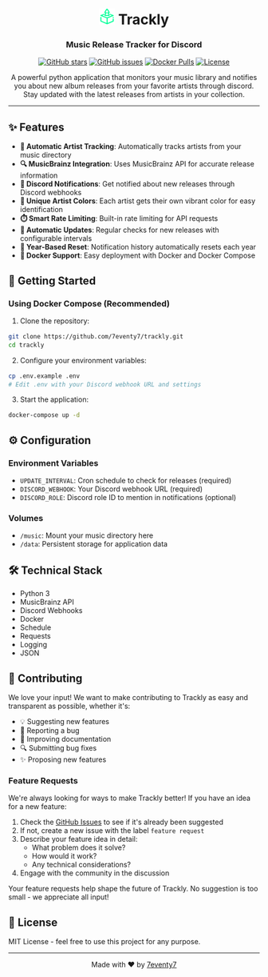 <div align="center">

# <img src="frontend/public/icons/trackly.png" width="32" height="32" alt="Trackly Icon"> Trackly

### Music Release Tracker for Discord

[![GitHub stars](https://img.shields.io/github/stars/7eventy7/trackly.svg?style=social&label=Star&maxAge=2592000)](https://github.com/7eventy7/trackly/stargazers)
[![GitHub issues](https://img.shields.io/github/issues/7eventy7/trackly.svg)](https://github.com/7eventy7/trackly/issues)
[![Docker Pulls](https://img.shields.io/docker/pulls/7eventy7/trackly.svg)](https://hub.docker.com/r/7eventy7/trackly)
[![License](https://img.shields.io/github/license/7eventy7/trackly.svg)](https://github.com/7eventy7/trackly/blob/main/LICENSE)

A powerful python application that monitors your music library and notifies you about new album releases from your favorite artists through discord. Stay updated with the latest releases from artists in your collection.

</div>

---

## ✨ Features

- **🎵 Automatic Artist Tracking**: Automatically tracks artists from your music directory
- **🔍 MusicBrainz Integration**: Uses MusicBrainz API for accurate release information
- **📢 Discord Notifications**: Get notified about new releases through Discord webhooks
- **🎨 Unique Artist Colors**: Each artist gets their own vibrant color for easy identification
- **⏱️ Smart Rate Limiting**: Built-in rate limiting for API requests
- **🔄 Automatic Updates**: Regular checks for new releases with configurable intervals
- **📅 Year-Based Reset**: Notification history automatically resets each year
- **🐳 Docker Support**: Easy deployment with Docker and Docker Compose

## 🚀 Getting Started

### Using Docker Compose (Recommended)

1. Clone the repository:
```bash
git clone https://github.com/7eventy7/trackly.git
cd trackly
```

2. Configure your environment variables:
```bash
cp .env.example .env
# Edit .env with your Discord webhook URL and settings
```

3. Start the application:
```bash
docker-compose up -d
```

## ⚙️ Configuration

### Environment Variables
- `UPDATE_INTERVAL`: Cron schedule to check for releases (required)
- `DISCORD_WEBHOOK`: Your Discord webhook URL (required)
- `DISCORD_ROLE`: Discord role ID to mention in notifications (optional)


### Volumes
- `/music`: Mount your music directory here
- `/data`: Persistent storage for application data

## 🛠️ Technical Stack

- Python 3
- MusicBrainz API
- Discord Webhooks
- Docker
- Schedule
- Requests
- Logging
- JSON

## 👥 Contributing

We love your input! We want to make contributing to Trackly as easy and transparent as possible, whether it's:

- 💡 Suggesting new features
- 🐛 Reporting a bug
- 📝 Improving documentation
- 🔍 Submitting bug fixes
- ✨ Proposing new features

### Feature Requests

We're always looking for ways to make Trackly better! If you have an idea for a new feature:

1. Check the [GitHub Issues](https://github.com/7eventy7/trackly/issues) to see if it's already been suggested
2. If not, create a new issue with the label `feature request`
3. Describe your feature idea in detail:
   - What problem does it solve?
   - How would it work?
   - Any technical considerations?
4. Engage with the community in the discussion

Your feature requests help shape the future of Trackly. No suggestion is too small - we appreciate all input!

## 📝 License

MIT License - feel free to use this project for any purpose.

---

<div align="center">

Made with ❤️ by [7eventy7](https://github.com/7eventy7)

</div>